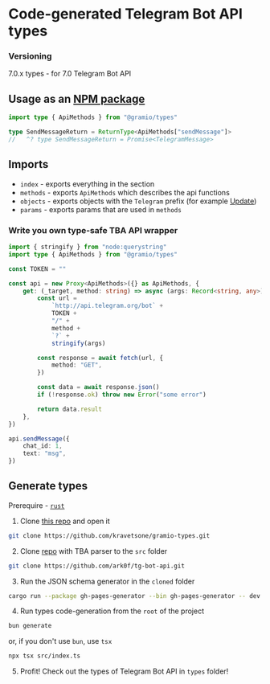 # Code-generated Telegram Bot API types

### Versioning

7.0.x types - for 7.0 Telegram Bot API

## Usage as an [NPM package](https://www.npmjs.com/package/@gramio/types)

```ts
import type { ApiMethods } from "@gramio/types"

type SendMessageReturn = ReturnType<ApiMethods["sendMessage"]>
//   ^? type SendMessageReturn = Promise<TelegramMessage>
```

## Imports

-   `index` - exports everything in the section
-   `methods` - exports `ApiMethods` which describes the api functions
-   `objects` - exports objects with the `Telegram` prefix (for example [Update](https://core.telegram.org/bots/api/#update))
-   `params` - exports params that are used in `methods`

### Write you own type-safe TBA API wrapper

```typescript
import { stringify } from "node:querystring"
import type { ApiMethods } from "@gramio/types"

const TOKEN = ""

const api = new Proxy<ApiMethods>({} as ApiMethods, {
    get: (_target, method: string) => async (args: Record<string, any>) => {
        const url =
            `http://api.telegram.org/bot` +
            TOKEN +
            "/" +
            method +
            `?` +
            stringify(args)

        const response = await fetch(url, {
            method: "GET",
        })

        const data = await response.json()
        if (!response.ok) throw new Error("some error")

        return data.result
    },
})

api.sendMessage({
    chat_id: 1,
    text: "msg",
})
```

## Generate types

Prerequire - [`rust`](https://www.rust-lang.org/)

1. Clone [this repo](https://github.com/kravetsone/gramio-types) and open it

```bash
git clone https://github.com/kravetsone/gramio-types.git
```

2. Clone [repo](https://github.com/ark0f/tg-bot-api) with TBA parser to the `src` folder

```bash
git clone https://github.com/ark0f/tg-bot-api.git
```

3. Run the JSON schema generator in the `cloned` folder

```bash
cargo run --package gh-pages-generator --bin gh-pages-generator -- dev
```

4. Run types code-generation from the `root` of the project

```bash
bun generate
```

or, if you don't use `bun`, use `tsx`

```bash
npx tsx src/index.ts
```

5. Profit! Check out the types of Telegram Bot API in `types` folder!
